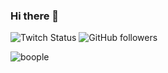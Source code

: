 ### Hi there 👋

<!--
**reisu1337/reisu1337** is a ✨ _special_ ✨ repository because its `README.md` (this file) appears on your GitHub profile.

Here are some ideas to get you started:

- 🔭 I’m currently working on ...
- 🌱 I’m currently learning ...
- 👯 I’m looking to collaborate on ...
- 🤔 I’m looking for help with ...
- 💬 Ask me about ...
- 📫 How to reach me: ...
- 😄 Pronouns: ...
- ⚡ Fun fact: ...
-->

![Twitch Status](https://img.shields.io/twitch/status/reisu1337?logo=twitch&logoColor=white&style=plastic)
![GitHub followers](https://img.shields.io/github/followers/reisu1337?style=plastic)

![boople](https://github-readme-stats.vercel.app/api/top-langs/?username=Reisu1337&theme=midnight-purple&layout=compact)
